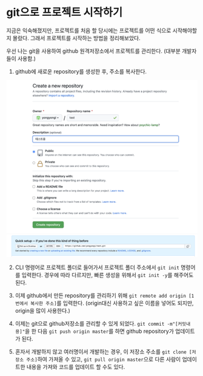 # git으로 프로젝트 시작하기

지금은 익숙해졌지만, 프로젝트를 처음 할 당시에는 프로젝트를 어떤 식으로 시작해야할지 몰랐다. 그래서 프로젝트를 시작하는 방법을 정리해보았다.

우선 나는 git을 사용하여 github 원격저장소에서 프로젝트를 관리한다. (대부분 개발자들이 사용함.)

1. github에 새로운 repository를 생성한 후, 주소를 복사한다.

<img src="./images/1.png">
<img src="./images/2.png">

2. CLI 명령어로 프로젝트 폴더로 들어가서 프로젝트 폴더 주소에서 `git init` 명령어를 입력한다. 경우에 따라 다르지만, 빠른 생성을 위해서 `git init -y`를 해주어도 된다.

3. 이제 github에서 만든 repository를 관리하기 위해 `git remote add origin [1번에서 복사한 주소]`를 입력한다. (origin대신 사용하고 싶은 이름을 넣어도 되지만, origin을 많이 사용한다.)

4. 이제는 git으로 github저장소를 관리할 수 있게 되었다. `git commit -m"[커밋내용]"`을 한 다음 `git push origin master`를 하면 github repository가 업데이트가 된다.

5. 혼자서 개발하지 않고 여러명이서 개발하는 경우, 이 저장소 주소를 `git clone [저장소 주소]`하여 가져올 수 있고, `git pull origin master`으로 다른 사람이 업데이트한 내용을 가져와 코드를 업데이트 할 수도 있다.
